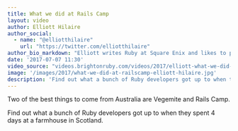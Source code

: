 ```yaml
---
title: What we did at Rails Camp
layout: video
author: Elliott Hilaire
author_social:
  - name: "@elliotthilaire"
    url: "https://twitter.com/elliotthilaire"
author_bio_markdown: "Elliott writes Ruby at Square Enix and likes to photograph small bitey things. He moved from Australia to London, where there is a shortage of small bitey things."
date: '2017-07-07 11:30'
video_source: "videos.brightonruby.com/videos/2017/elliott-what-we-did-at-railscamp.mp4"
image: '/images/2017/what-we-did-at-railscamp-elliott-hilaire.jpg'
description: 'Find out what a bunch of Ruby developers got up to when they spent 4 days at a farmhouse in Scotland.'
---
```


Two of the best things to come from Australia are Vegemite and Rails Camp.

Find out what a bunch of Ruby developers got up to when they spent 4 days at a farmhouse in Scotland.
